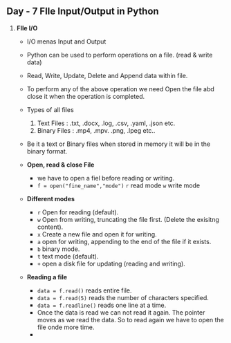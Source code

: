 ## Day - 7 FIle Input/Output in Python

1. **FIle I/O**
   - I/O menas Input and Output
   - Python can be used to perform operations on a file. (read & write data)
   - Read, Write, Update, Delete and Append data within file.
   - To perform any of the above operation we need Open the file abd close it when the operation is completed.
   - Types of all files
     1. Text Files : .txt, .docx, .log, .csv, .yaml, .json etc.
     2. Binary Files : .mp4, .mpv. .png, .lpeg etc..
   - Be it a text or Binary files when stored in memory it will be in the binary format.
  
   - **Open, read & close File**
     - we have to open a fiel before reading or writing.
     - `f = open("fine_name","mode")` `r` read mode `w` write mode

   - **Different modes**
     - `r` Open for reading (default).
     - `w` Open from writing, truncating the file first. (Delete the exisitng content).
     - `x` Create a new file and open it for writing.
     - `a` open for writing, appending to the end of the file if it exists.
     - `b` binary mode.
     - `t` text mode (default).
     - `+` open a disk file for updating (reading and writing).
    
   - **Reading a file**
     - `data = f.read()` reads entire file.
     - `data = f.read(5)` reads the number of characters specified.
     - `data = f.readline()` reads one line at a time.
     - Once the data is read we can not read it again. The pointer moves as we read the data. So to read again we have to open the file onde more time.
     - 
